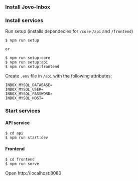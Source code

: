 ### Install Jovo-Inbox


### Install services
Run setup (installs dependecies for `/core` `/api` and `/frontend`)

```
$ npm run setup

or

$ npm run setup:core
$ npm run setup:api
$ npm run setup:frontend
```

Create `.env` file in `/api` with the following attributes:

```
INBOX_MYSQL_DATABASE=
INBOX_MYSQL_USER=
INBOX_MYSQL_PASSWORD=
INBOX_MYSQL_HOST=
```


### Start services

#### API service
```
$ cd api
$ npm run start:dev
```

#### Frontend

```
$ cd frontend
$ npm run serve
```



Open  http://localhost:8080
